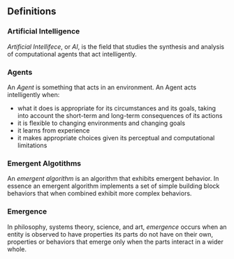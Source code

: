 ## Definitions

### Artificial Intelligence
*Artificial Intellifece*, or *AI*, is the field that studies the synthesis and analysis of computational agents that act intelligently.

### Agents
An *Agent* is something that acts in an environment. An Agent acts intelligently when:
* what it does is appropriate for its circumstances and its goals, taking into account the short-term and long-term consequences of its actions
* it is flexible to changing environments and changing goals
* it learns from experience
* it makes appropriate choices given its perceptual and computational limitations

### Emergent Algotithms
An *emergent algorithm* is an algorithm that exhibits emergent behavior. In essence an emergent algorithm implements a set of simple building block behaviors that when combined exhibit more complex behaviors.

### Emergence
In philosophy, systems theory, science, and art, *emergence* occurs when an entity is observed to have properties its parts do not have on their own, properties or behaviors that emerge only when the parts interact in a wider whole.
